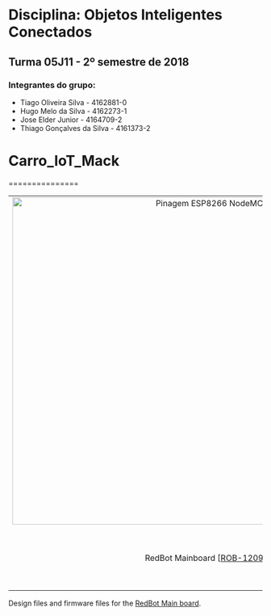 # Disciplina: Objetos Inteligentes Conectados
## Turma 05J11 - 2º semestre de 2018

### Integrantes do grupo:

* Tiago Oliveira Silva      - 4162881-0
* Hugo Melo da Silva        - 4162273-1
* Jose Elder Junior         - 4164709-2
* Thiago Gonçalves da Silva - 4161373-2

# Carro_IoT_Mack
===============

<table class="table table-hover table-striped table-bordered">
  <tr align="center">
   <td> <img class=" aligncenter wp-image-5141" title="Pinagem NodeMCU" src="https://uploads.filipeflop.com/2016/02/Node-MCU-ESP-12E-Pin-Out-Diagram2.jpg" alt="Pinagem ESP8266 NodeMCU" width="777" height="648"> </td>  
     
</td>
   <td><a href="https://http2.mlstatic.com/motor-shield-l293-arduino-carro-robo-para-nodemcu-D_NQ_NP_759725-MLB25496650854_042017-F.jpg" title="MotorShield NodeMcu"></a></td>
  </tr>
  <tr align="center">
    <td>RedBot Mainboard [<a href="https://www.sparkfun.com/products/12097">ROB-12097</a>]</td>
    <td>SparkFun Inventor's Kit for RedBot [<a href="https://www.sparkfun.com/products/12649">ROB-12649</a>]</td>
  </tr>
</table>

Design files and firmware files for the [RedBot Main board](https://www.sparkfun.com/products/11622).
